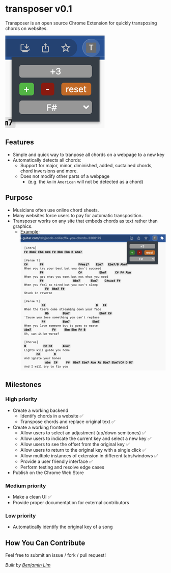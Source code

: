 # transposer v0.1
Transposer is an open source Chrome Extension for quickly transposing chords on websites.

![small-screenshot](docs/images/small-screenshot.png)

## Features
- Simple and quick way to tranpose all chords on a webpage to a new key
- Automatically detects all chords:
    - Support for major, minor, diminished, added, sustained chords, chord inversions and more.
    - Does not modify other parts of a webpage
        - (e.g. the `Am` in `American` will not be detected as a chord)

## Purpose
- Musicians often use online chord sheets.
- Many websites force users to pay for automatic transposition.
- Transposer works on any site that embeds chords as text rather than graphics.
    - [Example](https://tabs.ultimate-guitar.com/tab/jacob-collier/fix-you-chords-3366179):
![large-screenshot](docs/images/large-screenshot.png)

## Milestones

### High priority
- Create a working backend
    - Identify chords in a website :white_check_mark:
    - Transpose chords and replace original text :white_check_mark:
- Create a working frontend
    - Allow users to select an adjustment (up/down semitones) :white_check_mark:
    - Allow users to indicate the current key and select a new key :white_check_mark:
    - Allow users to see the offset from the original key :white_check_mark:
    - Allow users to return to the original key with a single click :white_check_mark:
    - Allow multiple instances of extension in different tabs/windows :white_check_mark:
    - Provide a user friendly interface :white_check_mark:
    - Perform testing and resolve edge cases
- Publish on the Chrome Web Store

### Medium priority
- Make a clean UI :white_check_mark:
- Provide proper documentation for external contributors

### Low priority
- Automatically identify the original key of a song

## How You Can Contribute
Feel free to submit an issue / fork / pull request!

*Built by [Benjamin Lim](https://github.com/itzblim)*
